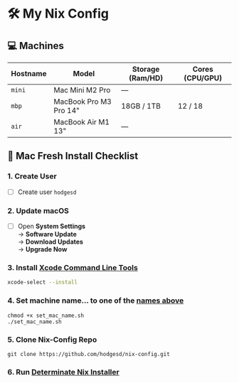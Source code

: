 # 🛠️ My Nix Config

## 💻 Machines

| Hostname | Model                  | Storage (Ram/HD) | Cores (CPU/GPU) |
|----------|------------------------|------------------|-----------------|
| `mini`   | Mac Mini M2 Pro        | —                |                 |
| `mbp`    | MacBook Pro M3 Pro 14" | 18GB / 1TB       | 12 / 18         |
| `air`    | MacBook Air M1 13"     | —                |                 |

## 🍎 Mac Fresh Install Checklist

### 1. Create User

- [ ] Create user `hodgesd`

### 2. Update macOS

- [ ] Open **System Settings**  
  → **Software Update**  
  → **Download Updates**  
  → **Upgrade Now**

### 3. Install [Xcode Command Line Tools](https://developer.apple.com/xcode/resources/)

```bash
xcode-select --install
```

### 4. Set machine name... to one of the [names above](#machines)

```shell
chmod +x set_mac_name.sh
./set_mac_name.sh
```

### 5. Clone Nix-Config Repo

```shell
git clone https://github.com/hodgesd/nix-config.git
```

### 6. Run [Determinate Nix Installer](https://determinate.systems/posts/determinate-nix-installer/)

